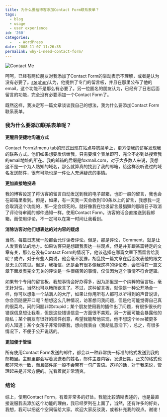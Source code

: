 ```yaml
---
title: 为什么要给博客添加Contact Form联系表单？
tags:
  - blog
  - usage
  - user experience
id: '260'
categories:
  -   - WordPress
date: 2008-11-07 11:26:35
permalink: why-i-need-contact-form/
---
```


![Contact Me](http://lh4.ggpht.com/_QYicOeu89Bk/SRO2L9MBaII/AAAAAAAAA2w/GYhooQoKB_Y/s144/contact_12.jpg)

呵呵，已经有两位朋友对我添加了Contact Form的举动表示不理解，或者是认为没有必要了。[stephen](http://www.caxblog.com)认为，他提供了专门的留言板，并且在那里公布了他的email，这个功能不是那么有必要了。另一位匿名的朋友认为，已经有了日志后面留言的功能，完全没有必要添加一个Contact Form了。

既然这样，我决定写一篇文章谈谈我自己的想法，我为什么要添加Contact Form联系表单。
<!-- more -->
### 我为什么要添加联系表单呢？

**更醒目便捷地沟通方式**

Contact Form以menu tab的形式出现在站点导航菜单上，更方便我的访客发现我的联系方式。他们如果想要发信给我，只需要填个表单即可，完全不必到处搜索我的email地址的所在。我的邮箱的后缀是foxmail.com，对于大多数人来说，我想这不是一个为人熟知的域名，那么就算真的找到了我的邮箱，给这样没听说过的域名发送邮件，很有可能也是一件让人充满疑虑的事情。

**更加直接地投递**

我的博客设定了将访客的留言自动发送到我的电子邮箱，也即一般的留言，我也会在邮箱里看到。但是，如果，有一天我一天会收到100条以上的留言，我想我一定会取消这个功能的，那一定会烦死的。就好像我在垃圾留言最猖獗的那段日子取消了评论待审阅的邮件通知一样。使用Contact Form，访客的话会直接送到我邮箱，而使用评论，不一定可以在第一时间让我看到。

**消除访客对他们想表达的对内容的疑虑**

当然，每篇日志我一般都会允许读者评论。但是，那是评论，Comment，就是让人发表看法的地方。如果访客只是想跟我表达一些观点，但是并非跟某篇特定的文章有关，那么在没有Contact Form的情况下，他该选择在哪篇文章下面留言给我呢？或许，对于有些人类说，他会毫不犹豫，胡乱找一篇文章在后面发表他的跟文章无关的意见。但是，我相信，还是会有很多像我这样的评论者，会觉得在一篇文章下面发表完全无关的评论是一件很痛苦的事情，仅仅因为这个事情不符合逻辑。

如果有个专用的留言板，我想事情会好办得多，因为那里是一个纯粹的留言板，毫无针对性，当然也可以畅所欲言了。不过，这种留言板，就像是一种公开场合一样，你可以想象一个站满人的大厅，如果让你用所有人都可以听得到的声音说话，你会否随便开口呢？想想这么几种情况，访客想问我问题，但是他可能觉得自己真的很菜鸟，问的问题非常stupid；某个朋友使用我的插件出了问题，有很多很长的错误信息想让我看，但是这些错误信息一方面很不美观，另一方面可能会暴露他的隐私；某个朋友有很好的插件创意，希望我能帮他实现，他不想这个idea被更多的人知道；某个女孩子非常仰慕我，想向我表白（我胡乱意淫下），总之，有很多情况下，不便于公开说话的。

**更加便于管理**

所有使用Contact Form发送的邮件，都会以一种非常统一标准的格式发送到我的邮箱里。主题里都会写着发送者的姓名，邮件主要内容，发送日期。正文的格式也都非常地一致，而且邮件尾一般不会带有一句广告语。这样的话，对于我来说，管理起来是非常方便的。光看着就非常清爽。

### 结论

综上，使用Contact Form，有着非常多的好处。我能比较清晰表述的，也是最直接说服我去添加这个功能的理由，我已经罗列在上面了，当然，还有许多的好处，我想，我可以把这个空间留给大家。欢迎大家反驳我，或者补充我的观点。谢谢！